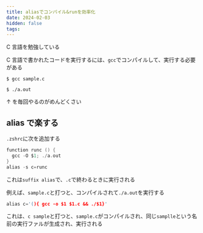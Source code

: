 ```yaml
---
title: aliasでコンパイル&runを効率化
date: 2024-02-03
hidden: false
tags:
---
```


C 言語を勉強している

C 言語で書かれたコードを実行するには、`gcc`でコンパイルして、実行する必要がある

```
$ gcc sample.c

$ ./a.out
```

↑ を毎回やるのがめんどくさい

## alias で楽する

`.zshrc`に次を追加する

```c
function runc () {
  gcc -O $1; ./a.out
}
alias -s c=runc
```

これは`suffix alias`で、`.c`で終わるときに実行される

例えば、`sample.c`と打つと、コンパイルされて`./a.out`を実行する

```c
alias c='(){ gcc -o $1 $1.c && ./$1}'
```

これは、`c sample`と打つと、`sample.c`がコンパイルされ、同じ`samplle`という名前の実行ファルが生成され、実行される

